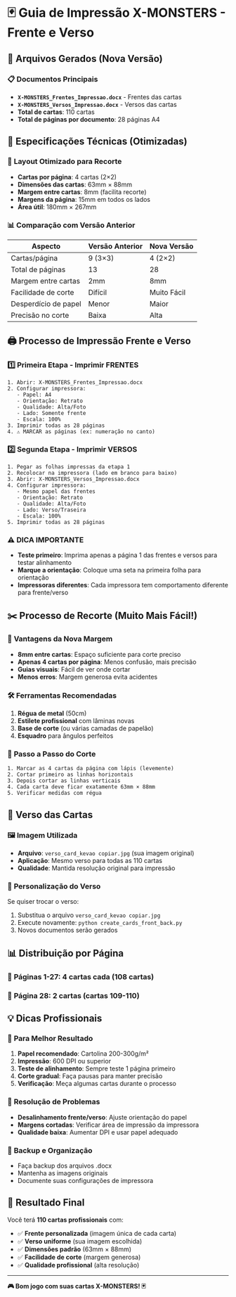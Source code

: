 # 🃏 Guia de Impressão X-MONSTERS - Frente e Verso

## 📄 Arquivos Gerados (Nova Versão)

### 📋 **Documentos Principais**
- **`X-MONSTERS_Frentes_Impressao.docx`** - Frentes das cartas
- **`X-MONSTERS_Versos_Impressao.docx`** - Versos das cartas
- **Total de cartas**: 110 cartas
- **Total de páginas por documento**: 28 páginas A4

## 📐 Especificações Técnicas (Otimizadas)

### 🎯 **Layout Otimizado para Recorte**
- **Cartas por página**: 4 cartas (2×2)
- **Dimensões das cartas**: 63mm × 88mm
- **Margem entre cartas**: 8mm (facilita recorte)
- **Margens da página**: 15mm em todos os lados
- **Área útil**: 180mm × 267mm

### 📊 **Comparação com Versão Anterior**
| Aspecto | Versão Anterior | Nova Versão |
|---------|----------------|-------------|
| Cartas/página | 9 (3×3) | 4 (2×2) |
| Total de páginas | 13 | 28 |
| Margem entre cartas | 2mm | 8mm |
| Facilidade de corte | Difícil | Muito Fácil |
| Desperdício de papel | Menor | Maior |
| Precisão no corte | Baixa | Alta |

## 🖨️ Processo de Impressão Frente e Verso

### 1️⃣ **Primeira Etapa - Imprimir FRENTES**
```
1. Abrir: X-MONSTERS_Frentes_Impressao.docx
2. Configurar impressora:
   - Papel: A4
   - Orientação: Retrato
   - Qualidade: Alta/Foto
   - Lado: Somente frente
   - Escala: 100%
3. Imprimir todas as 28 páginas
4. ⚠️ MARCAR as páginas (ex: numeração no canto)
```

### 2️⃣ **Segunda Etapa - Imprimir VERSOS**
```
1. Pegar as folhas impressas da etapa 1
2. Recolocar na impressora (lado em branco para baixo)
3. Abrir: X-MONSTERS_Versos_Impressao.docx
4. Configurar impressora:
   - Mesmo papel das frentes
   - Orientação: Retrato
   - Qualidade: Alta/Foto
   - Lado: Verso/Traseira
   - Escala: 100%
5. Imprimir todas as 28 páginas
```

### ⚠️ **DICA IMPORTANTE**
- **Teste primeiro**: Imprima apenas a página 1 das frentes e versos para testar alinhamento
- **Marque a orientação**: Coloque uma seta na primeira folha para orientação
- **Impressoras diferentes**: Cada impressora tem comportamento diferente para frente/verso

## ✂️ Processo de Recorte (Muito Mais Fácil!)

### 🎯 **Vantagens da Nova Margem**
- **8mm entre cartas**: Espaço suficiente para corte preciso
- **Apenas 4 cartas por página**: Menos confusão, mais precisão
- **Guias visuais**: Fácil de ver onde cortar
- **Menos erros**: Margem generosa evita acidentes

### 🛠️ **Ferramentas Recomendadas**
1. **Régua de metal** (50cm)
2. **Estilete profissional** com lâminas novas
3. **Base de corte** (ou várias camadas de papelão)
4. **Esquadro** para ângulos perfeitos

### 📏 **Passo a Passo do Corte**
```
1. Marcar as 4 cartas da página com lápis (levemente)
2. Cortar primeiro as linhas horizontais
3. Depois cortar as linhas verticais
4. Cada carta deve ficar exatamente 63mm × 88mm
5. Verificar medidas com régua
```

## 🎴 Verso das Cartas

### 🖼️ **Imagem Utilizada**
- **Arquivo**: `verso_card_kevao copiar.jpg` (sua imagem original)
- **Aplicação**: Mesmo verso para todas as 110 cartas
- **Qualidade**: Mantida resolução original para impressão

### 🔄 **Personalização do Verso**
Se quiser trocar o verso:
1. Substitua o arquivo `verso_card_kevao copiar.jpg`
2. Execute novamente: `python create_cards_front_back.py`
3. Novos documentos serão gerados

## 📊 Distribuição por Página

### 📄 **Páginas 1-27**: 4 cartas cada (108 cartas)
### 📄 **Página 28**: 2 cartas (cartas 109-110)

## 💡 Dicas Profissionais

### 🎯 **Para Melhor Resultado**
1. **Papel recomendado**: Cartolina 200-300g/m²
2. **Impressão**: 600 DPI ou superior
3. **Teste de alinhamento**: Sempre teste 1 página primeiro
4. **Corte gradual**: Faça pausas para manter precisão
5. **Verificação**: Meça algumas cartas durante o processo

### 🔧 **Resolução de Problemas**
- **Desalinhamento frente/verso**: Ajuste orientação do papel
- **Margens cortadas**: Verificar área de impressão da impressora
- **Qualidade baixa**: Aumentar DPI e usar papel adequado

### 💾 **Backup e Organização**
- Faça backup dos arquivos .docx
- Mantenha as imagens originais
- Documente suas configurações de impressora

## 🏁 Resultado Final

Você terá **110 cartas profissionais** com:
- ✅ **Frente personalizada** (imagem única de cada carta)
- ✅ **Verso uniforme** (sua imagem escolhida)
- ✅ **Dimensões padrão** (63mm × 88mm)
- ✅ **Facilidade de corte** (margem generosa)
- ✅ **Qualidade profissional** (alta resolução)

---

**🎮 Bom jogo com suas cartas X-MONSTERS! 🃏**